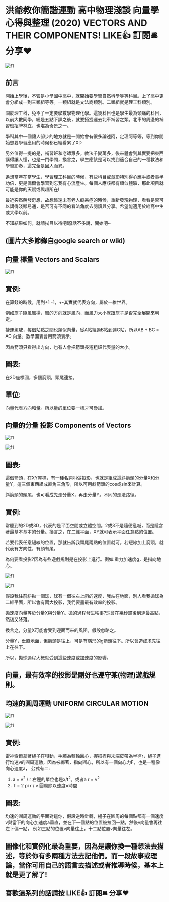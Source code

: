 # 洪爺教你簡諧運動 高中物理淺談 向量學 心得與整理 (2020) VECTORS AND THEIR COMPONENTS! LIKE👍 訂閱🛎 分享❤️
![f1](https://github.com/HCH1/blog/blob/master/fig/phy2a.JPG)

## 前言
開始上學後，不管是小學國中高中，就開始要學習自然科學等等科目。上了高中更會分組成一到三類組等等。一類組就是文法商類別。二類組就是理工科類別。

關於理工科，免不了一定要學數學物理化學。這幾科目也是學生最為頭痛的科目，以前大數同學，總是五點下課之後，就要搭捷運去北車補習之類。北車的周邊的補習班招牌林立，也堪為奇景之一。

學科其中一個讓人卻步的地方就是一開始會有很多論述阿，定理阿等等，等到你開始想要學習應用的時候都已經看累了XD

另外值得一提的是，補習班和老師眾多，教法千變萬多，後來體會到其實要把東西講得讓人懂，也是一門學問，換言之，學生應該是可以找到適合自己的一種教法和學習節奏，這完全是因人而異。

遙想當年在當學生，學習理工科目的時候，有些科目或章節特別得心應手或者事半功倍，更是偶爾會學習到忘我有心流產生。每個人應該都有類似體驗，那此項目就可能是你的天賦或興趣所在!

最近突然萌發奇想，故想趁還未有老人癡呆症的時候，重新發現物理，看看是否可以講得淺顯易通，是否可有不同的看法角度去閱讀與分享。希望能適用於給高中生或大學以前。

不知結果如何，就請拭目以待吧!廢話不多說，開始吧~

## (圖片大多節錄自google search or wiki)

## 向量 標量 Vectors and Scalars
![f1](https://github.com/HCH1/blog/blob/master/fig/phy2b2.JPG)

## 實例:
在算錢的時候，用到+1 -1，+-其實就代表方向，屬於一維世界。

例如旗子隨風飄揚，飄的方向就是風向，而風力大小就跟旗子是否完全展開來判定。

捷運駕駛，每個站點之間也類似向量，從A站經過B站到達C站，所以AB + BC = AC 向量。數學圖表會用箭頭表示。

因為箭頭只看得出方向，也有人會把箭頭長短粗細代表量的大小。

## 圖表: 
在2D座標圖，多個箭頭，頭尾連接。

## 單位: 
向量代表方向和量。所以量的單位要一樣才可疊加。


## 向量的分量 投影 Components of Vectors
![f1](https://github.com/HCH1/blog/blob/master/fig/phy2c.JPG)

![f1](https://github.com/HCH1/blog/blob/master/fig/phy2d.JPG)


## 圖表:
這個箭頭，在XY座標，有一種名詞叫做投影，也就是組成這斜箭頭的分量X和分量Y，這三個東西組成直角三角形，所以可用斜箭頭的cos或sin來計算。

斜箭頭的頭尾，也可看成先走分量X，再走分量Y。不同的走法路徑。


## 實例:
常聽到的2D或3D，代表的是平面空間或立體空間。2或3不是隨便亂喊，而是隱含著最基本基本的分量。換言之，在二維平面，XY就可表示平面任意點的位置。

若要代表任意短線的位置，那就告訴我頭尾兩點的位置就可。若短線加上箭頭，就代表有方向性，有頭有尾。

為何要看投影?因為有些遊戲規則是在投影上進行。例如:重力加速度g，是指向地心。

![f1](https://github.com/HCH1/blog/blob/master/fig/phy2e.JPG)

![f1](https://github.com/HCH1/blog/blob/master/fig/phy2f.JPG)

假設我往前斜拋一個球，球有一個往右上斜的速度，我站在地面，別人看我拋球為二維平面，所以會有兩大投影，我們要畫最有效率的投影。

拋速度向量等於分量X與分量Y。拋的過程發生啥事?球會在幾秒鐘後到達最高點，然後又降落。

換言之，分量X可能會受到迎面而來的風阻，假設忽略之。

分量Y，垂直地面，但箭頭是往上，可是有隱形的g箭頭往下。所以會造成求先往上在往下。

所以，拋球過程大概就受到這些速度或加速度的影響。

## 向量，最有效率的投影是剛好也遵守某(物理)遊戲規則。 


## 均速的圓周運動 UNIFORM CIRCULAR MOTION
![f1](https://github.com/HCH1/blog/blob/master/fig/phy2g.JPG)

![f1](https://github.com/HCH1/blog/blob/master/fig/phy2h.JPG)

## 實例:
雷神索爾拿著槌子在甩動，手腕為轉軸圓心，握把桿與末端皮帶為半徑r，槌子進行均速v的圓周運動，因為被綁著，指向圓心，所以有一個向心力F，也是一種像向心速度a，
公式有二:
1. a = v<sup>2</sup> / r 右邊的單位也是x/t<sup>2</sup>。或者a r = v<sup>2</sup>
1. T = 2 pi r / v 圓周除以速度=時間

## 圖表:
均速的圓周運動的平面對這你，假設逆時針轉，槌子在圓周的每個點都有一個速度v與當下的向心加速度a垂直，並在下一個點的位置被拉回一點，然後v向量會再往左下偏一點，
例如三點的位置v向量往上，十二點位置v向量往左。


## 圖像化和實例化最為重要，因為是讓你換一種想法去描述，等於你有多兩種方法去記他們。而一段故事或理論，當你可用自己的語言去描述或者推導時候，基本上就是更了解了!

## 喜歡這系列的話請按 LIKE👍 訂閱🛎 分享❤️
